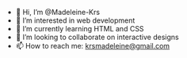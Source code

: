 - 👋 Hi, I’m @Madeleine-Krs
- 👀 I’m interested in web development 
- 🌱 I’m currently learning HTML and CSS
- 💞️ I’m looking to collaborate on interactive designs
- 📫 How to reach me: krsmadeleine@gmail.com 

<!---
Madeleine-Krs/Madeleine-Krs is a ✨ special ✨ repository because its `README.md` (this file) appears on your GitHub profile.
You can click the Preview link to take a look at your changes.
--->

